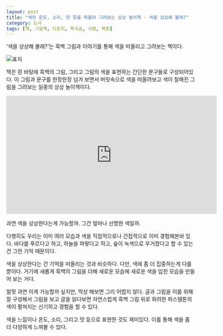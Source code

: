 ```yaml
---
layout: post
title: "색의 온도, 소리, 맛 등을 떠올려 그려보는 상상 놀이책 - 색을 상상해 볼래?"
category: 도서
tags: [책, 그림책, 디토리, 북극곰, 서평, 북촌]
---
```


'색을 상상해 볼래?'는
흑백 그림과 이야기를 통해 색을 떠올리고 그려보는 책이다.

![표지](https://lh3.googleusercontent.com/3ZCezs4Mufpt1otS3IQbRzdZTesDBMRQN_OMl1uTJE4pdjXXvIweRlw0zIwFGAaCT068E1e4-Hs7XA=s560)

책은 흰 바탕에 흑백의 그림,
그리고 그림의 색을 표현하는 간단한 문구들로 구성되어있다.
이 그림과 문구를 한장한장 넘겨 보면서
머릿속으로 색을 떠올려보고
색이 칠해진 그림을 그려보는 일종의 상상 놀이책이다.

<center><iframe width="560" height="315" src="https://www.youtube.com/embed/fFa0qvbkI4k" frameborder="0" allow="autoplay; encrypted-media" allowfullscreen></iframe></center>

과연 색을 상상한다는게 가능할까.
그건 얼마나 선명한 색일까.

다행히도 우리는 이미 여러 모습과 색을 직접적으로나 간접적으로 이미 경험해본바 있다.
바다를 푸르다고 하고,
하늘을 파랗다고 하고,
숲이 녹색으로 우거졌다고 할 수 있는건 그런 기억 때문이다.

색을 상상한다는 건 기억을 떠올리는 것과 비슷하다.
다만, 색에 좀 더 집중하는게 다를 뿐이다.
거기에 새롭게 흑백의 그림을 더해
새로운 모습에 새로운 색을 입힌 모습을 만들어 보는 거다.

얼핏 과연 이게 가능할까 싶지만,
막상 해보면 그리 어렵지 않다.
글과 그림을 이를 위해 잘 구성해서
그림을 보고 글을 읽다보면 자연스럽게 흑백 그림 위로
화려한 파스텔톤의 색이 펼쳐지는 신기하고 경험을 할 수 있다.

색을 느낌이나 온도, 소리, 그리고 맛 등으로 표현한 것도 재미있다.
이를 통해 색을 좀 더 다양하게 느껴볼 수 있다.
